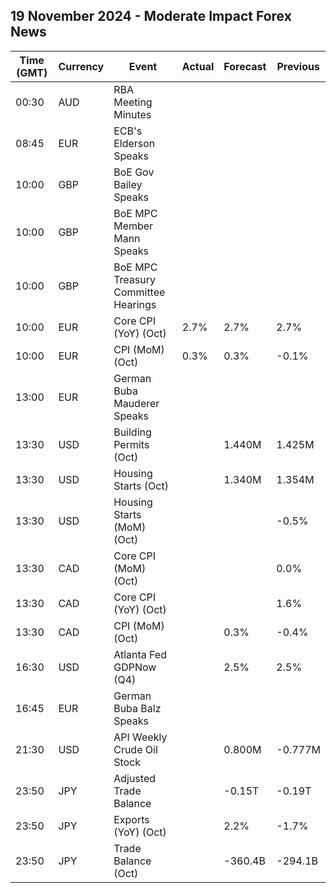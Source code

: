 ## 19 November 2024 - Moderate Impact Forex News

| Time (GMT) | Currency | Event | Actual | Forecast | Previous |
|------|----------|-------|--------|----------|----------|
| 00:30 | AUD | RBA Meeting Minutes |  |  |  |
| 08:45 | EUR | ECB's Elderson Speaks |  |  |  |
| 10:00 | GBP | BoE Gov Bailey Speaks |  |  |  |
| 10:00 | GBP | BoE MPC Member Mann Speaks |  |  |  |
| 10:00 | GBP | BoE MPC Treasury Committee Hearings |  |  |  |
| 10:00 | EUR | Core CPI (YoY) (Oct) | 2.7% | 2.7% | 2.7% |
| 10:00 | EUR | CPI (MoM) (Oct) | 0.3% | 0.3% | -0.1% |
| 13:00 | EUR | German Buba Mauderer Speaks |  |  |  |
| 13:30 | USD | Building Permits (Oct) |  | 1.440M | 1.425M |
| 13:30 | USD | Housing Starts (Oct) |  | 1.340M | 1.354M |
| 13:30 | USD | Housing Starts (MoM) (Oct) |  |  | -0.5% |
| 13:30 | CAD | Core CPI (MoM) (Oct) |  |  | 0.0% |
| 13:30 | CAD | Core CPI (YoY) (Oct) |  |  | 1.6% |
| 13:30 | CAD | CPI (MoM) (Oct) |  | 0.3% | -0.4% |
| 16:30 | USD | Atlanta Fed GDPNow (Q4) |  | 2.5% | 2.5% |
| 16:45 | EUR | German Buba Balz Speaks |  |  |  |
| 21:30 | USD | API Weekly Crude Oil Stock |  | 0.800M | -0.777M |
| 23:50 | JPY | Adjusted Trade Balance |  | -0.15T | -0.19T |
| 23:50 | JPY | Exports (YoY) (Oct) |  | 2.2% | -1.7% |
| 23:50 | JPY | Trade Balance (Oct) |  | -360.4B | -294.1B |
